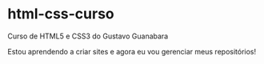 # html-css-curso
 Curso de HTML5 e CSS3 do Gustavo Guanabara

 Estou aprendendo a criar sites e agora eu vou gerenciar meus repositórios!

